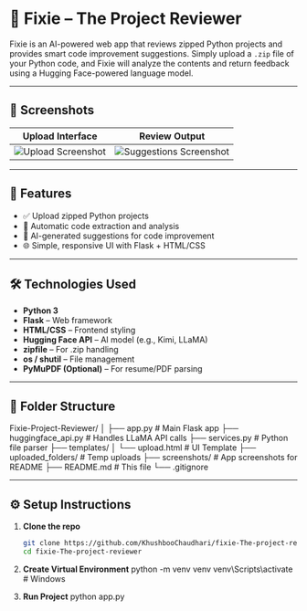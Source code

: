 # 🧠 Fixie – The Project Reviewer

Fixie is an AI-powered web app that reviews zipped Python projects and provides smart code improvement suggestions. Simply upload a `.zip` file of your Python code, and Fixie will analyze the contents and return feedback using a Hugging Face-powered language model.

---

## 📸 Screenshots

| Upload Interface | Review Output |
|------------------|----------------|
| ![Upload Screenshot](screenshots/upload.png) | ![Suggestions Screenshot](screenshots/suggestions.png) |


---

## 🚀 Features

- ✅ Upload zipped Python projects
- 🧠 Automatic code extraction and analysis
- 💬 AI-generated suggestions for code improvement
- 🌐 Simple, responsive UI with Flask + HTML/CSS

---

## 🛠️ Technologies Used

- **Python 3**
- **Flask** – Web framework
- **HTML/CSS** – Frontend styling
- **Hugging Face API** – AI model (e.g., Kimi, LLaMA)
- **zipfile** – For .zip handling
- **os / shutil** – File management
- **PyMuPDF (Optional)** – For resume/PDF parsing

---

## 🧩 Folder Structure
Fixie-Project-Reviewer/
│
├── app.py # Main Flask app
├── huggingface_api.py # Handles LLaMA API calls
├── services.py # Python file parser
├── templates/
│ └── upload.html # UI Template
├── uploaded_folders/ # Temp uploads
├── screenshots/ # App screenshots for README
├── README.md # This file
└── .gitignore


---

## ⚙️ Setup Instructions

1. **Clone the repo**
   ```bash
   git clone https://github.com/KhushbooChaudhari/fixie-The-project-reviewer.git
   cd fixie-The-project-reviewer
   
2. **Create Virtual Environment**
   python -m venv venv
venv\Scripts\activate  # Windows

3. **Run Project**
   python app.py


